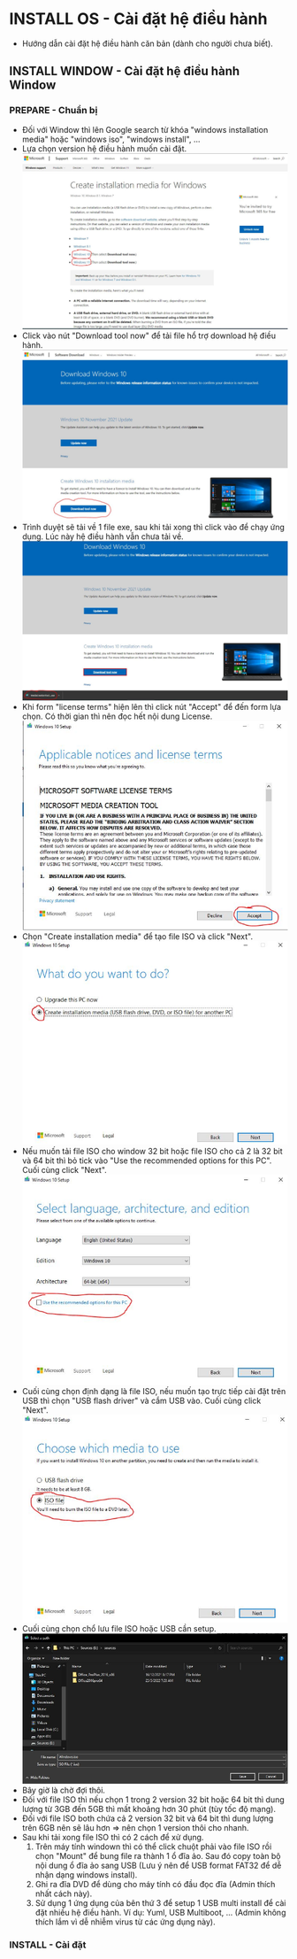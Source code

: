 # INSTALL OS - Cài đặt hệ điều hành
- Hướng dẫn cài đặt hệ điều hành căn bản (dành cho người chưa biết).

## INSTALL WINDOW - Cài đặt hệ điều hành Window
### PREPARE - Chuẩn bị
- Đối với Window thì lên Google search từ khóa "windows installation media" hoặc "windows iso", "windows install", ...
- Lựa chọn version hệ điều hành muốn cài đặt.
![Select page](https://github.com/phucnh1993/training/blob/master/vi/software/install-os/image/windows-installation-media.jpg?raw=true)
- Click vào nút "Download tool now" để tải file hổ trợ download hệ điều hành.
![Select page](https://github.com/phucnh1993/training/blob/master/vi/software/install-os/image/windows-installation-media-download.jpg?raw=true)
- Trình duyệt sẽ tải về 1 file exe, sau khi tải xong thì click vào để chạy ứng dụng. Lúc này hệ điều hành vẫn chưa tải về.
![Select page](https://github.com/phucnh1993/training/blob/master/vi/software/install-os/image/windows-installation-media-tool-run.jpg?raw=true)
- Khi form "license terms" hiện lên thì click nút "Accept" để đến form lựa chọn. Có thời gian thì nên đọc hết nội dung License.
![Select page](https://github.com/phucnh1993/training/blob/master/vi/software/install-os/image/windows-installation-media-tool-accept.jpg?raw=true)
- Chọn "Create installation media" để tạo file ISO và click "Next".
![Select page](https://github.com/phucnh1993/training/blob/master/vi/software/install-os/image/windows-installation-media-tool-select-media.jpg?raw=true)
- Nếu muốn tải file ISO cho window 32 bit hoặc file ISO cho cả 2 là 32 bit và 64 bit thì bỏ tick vào "Use the recommended options for this PC". Cuối cùng click "Next".
![Select page](https://github.com/phucnh1993/training/blob/master/vi/software/install-os/image/windows-installation-media-tool-select-iso.jpg?raw=true)
- Cuối cùng chọn định dạng là file ISO, nếu muốn tạo trực tiếp cài đặt trên USB thì chọn "USB flash driver" và cắm USB vào. Cuối cùng click "Next".
![Select page](https://github.com/phucnh1993/training/blob/master/vi/software/install-os/image/windows-installation-media-tool-final.jpg?raw=true)
- Cuối cùng chọn chổ lưu file ISO hoặc USB cần setup.
![Select page](https://github.com/phucnh1993/training/blob/master/vi/software/install-os/image/windows-installation-media-finish.jpg?raw=true)
- Bây giờ là chờ đợi thôi.
- Đối với file ISO thì nếu chọn 1 trong 2 version 32 bit hoặc 64 bit thì dung lượng từ 3GB đến 5GB thì mất khoảng hơn 30 phút (tùy tốc độ mạng).
- Đối với file ISO both chứa cả 2 version 32 bit và 64 bit thì dung lượng trên 6GB nên sẽ lâu hơn => nên chọn 1 version thôi cho nhanh.
- Sau khi tải xong file ISO thì có 2 cách để xử dụng.
    1. Trên máy tính windown thì có thể click chuột phải vào file ISO rồi chọn "Mount" để bung file ra thành 1 ổ đĩa ảo. Sau đó copy toàn bộ nội dung ổ đĩa ảo sang USB (Lưu ý nên để USB format FAT32 để dễ nhận dạng windows install).
    2. Ghi ra đĩa DVD để dùng cho máy tính có đầu đọc đĩa (Admin thích nhất cách này).
    3. Sử dụng 1 ứng dụng của bên thứ 3 để setup 1 USB multi install để cài đặt nhiều hệ điều hành. Ví dụ: Yuml, USB Multiboot, ... (Admin không thích lắm vì dễ nhiễm virus từ các ứng dụng này).

### INSTALL - Cài đặt